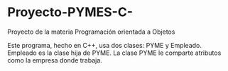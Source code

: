 # Proyecto-PYMES-C-
Proyecto de la materia Programación orientada a Objetos

Este programa, hecho en C++, usa dos clases: PYME y Empleado. Empleado es la clase hija de PYME. La clase PYME le comparte atributos como la empresa donde trabaja. 
